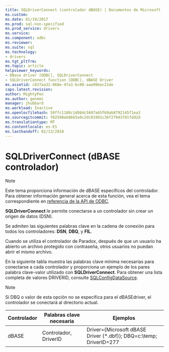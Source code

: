 ```yaml
---
title: SQLDriverConnect (controlador dBASE) | Documentos de Microsoft
ms.custom: 
ms.date: 01/19/2017
ms.prod: sql-non-specified
ms.prod_service: drivers
ms.service: 
ms.component: odbc
ms.reviewer: 
ms.suite: sql
ms.technology:
- drivers
ms.tgt_pltfrm: 
ms.topic: article
helpviewer_keywords:
- DBase driver [ODBC], SQLDriverConnect
- SQLDriverConnect function [ODBC], dBASE Driver
ms.assetid: c837aa31-068e-4fa3-bc00-aae09bec21de
caps.latest.revision: 
author: MightyPen
ms.author: genemi
manager: jhubbard
ms.workload: Inactive
ms.openlocfilehash: 59ffc1188c1d98dc5697a65f69ab8792145f1ea3
ms.sourcegitcommit: f02598eb8665a9c2dc01991c36f27943701fdd2d
ms.translationtype: MT
ms.contentlocale: es-ES
ms.lasthandoff: 02/13/2018
---
```

# <a name="sqldriverconnect-dbase-driver"></a>SQLDriverConnect (dBASE controlador)
> [!NOTE]  
>  Este tema proporciona información de dBASE específicos del controlador. Para obtener información general acerca de esta función, vea el tema correspondiente en [referencia de la API de ODBC](../../odbc/reference/syntax/odbc-api-reference.md).  
  
 **SQLDriverConnect** le permite conectarse a un controlador sin crear un origen de datos (DSN).  
  
 Se admiten las siguientes palabras clave en la cadena de conexión para todos los controladores: **DSN**, **DBQ**, y **FIL**.  
  
 Cuando se utiliza el controlador de Paradox, después de que un usuario ha abierto un archivo protegido con contraseña, otros usuarios no puedan abrir el mismo archivo.  
  
 En la siguiente tabla muestra las palabras clave mínima necesarias para conectarse a cada controlador y proporciona un ejemplo de los pares palabra clave-valor utilizado con **SQLDriverConnect**. Para obtener una lista completa de valores DRIVERID, consulte [SQLConfigDataSource](../../odbc/microsoft/sqlconfigdatasource-dbase-driver.md).  
  
> [!NOTE]  
>  Si DBQ o valor de esta opción no se especifica para el dBASEdriver, el controlador se conectará al directorio actual.  
  
|Controlador|Palabras clave necesaria|Ejemplos|  
|------------|-----------------------|--------------|  
|dBASE|Controlador, DriverID|Driver={Microsoft dBASE Driver (*.dbf)}; DBQ=c:\temp; DriverID=277|
